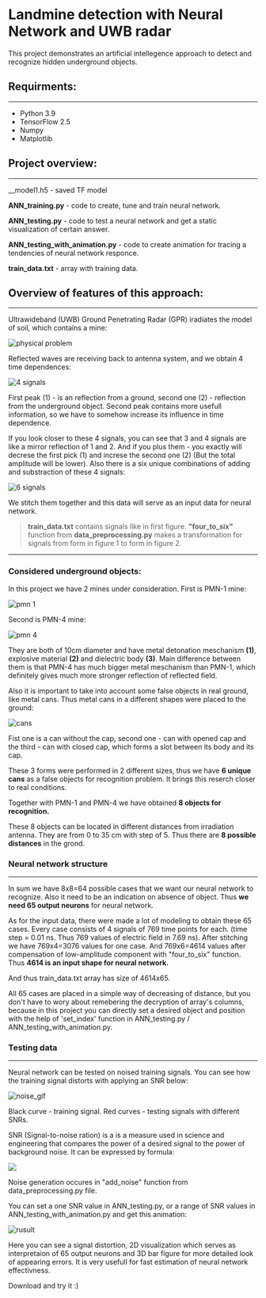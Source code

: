 # __Landmine detection with Neural Network and UWB radar__
This project demonstrates an artificial intellegence approach to detect and recognize hidden underground objects.

## __Requirments:__
---

* Python 3.9
* TensorFlow 2.5
* Numpy 
* Matplotlib

## __Project overview:__
---

 __model1.h5 - saved TF model

__ANN_training.py__ - code to create, tune and train neural network.

__ANN_testing.py__ - code to test a neural network and get a static visualization of certain answer.

__ANN_testing_with_animation.py__ - code to create animation for tracing a tendencies of neural network responce.

__train_data.txt__ - array with training data.


## __Overview of features of this approach:__
---

Ultrawideband (UWB) Ground Penetrating Radar (GPR) iradiates the model of soil, which contains a mine:

![physical problem](https://github.com/AlexPryshchenko/Landmine_detection_with_ANN/blob/main/readme_files/gif1.gif)

Reflected waves are receiving back to antenna system, and we obtain 4 time dependences:

![4 signals](https://github.com/AlexPryshchenko/Landmine_detection_with_ANN/blob/main/readme_files/fig1.png)

First peak (1) - is an reflection from a ground, second one (2) - reflection from the underground object. Second peak contains more usefull information, so we have to somehow increase its influence in time dependence. 

If you look closer to these 4 signals, you can see that 3 and 4 signals are like a mirror reflection of 1 and 2. And if you plus them - you exactly will decrese the first pick (1) and increse the second one (2) (But the total amplitude will be lower). Also there is a six unique combinations of adding and substraction of these 4 signals:

![6 signals](https://github.com/AlexPryshchenko/Landmine_detection_with_ANN/blob/main/readme_files/fig2.png)

We stitch them together and this data will serve as an input data for neural network.

> __train_data.txt__ contains signals like in first figure. 
__"four_to_six"__ function from __data_preprocessing.py__ makes a transformation for signals from form in figure 1 to form in figure 2. 

---

### __Considered underground objects:__

In this project we have 2 mines under consideration. First is PMN-1 mine:

![pmn 1](https://github.com/AlexPryshchenko/Landmine_detection_with_ANN/blob/main/readme_files/PMN-1.png)

Second is PMN-4 mine:

![pmn 4](https://github.com/AlexPryshchenko/Landmine_detection_with_ANN/blob/main/readme_files/PMN-4.png)

They are both of 10cm diameter and have metal detonation meschanism __(1)__, explosive material __(2)__ and dielectric body __(3)__.
Main difference between them is that PMN-4 has much bigger metal meschanism than PMN-1, which definitely gives much more stronger reflection of reflected field.

Also it is important to take into account some false objects in real ground, like metal cans. Thus metal cans in a different shapes were placed to the ground:

![cans](https://github.com/AlexPryshchenko/Landmine_detection_with_ANN/blob/main/readme_files/cans.png)

Fist one is a can without the cap, second one - can with opened cap and the third - can with closed cap, which forms a slot between its body and its cap.

These 3 forms were performed in 2 different sizes, thus we have __6 unique cans__ as a false objects for recognition problem. It brings this reserch closer to real conditions. 

Together with PMN-1 and PMN-4 we have obtained __8 objects for recognition.__

These 8 objects can be located in different distances from irradiation antenna. They are from 0 to 35 cm with step of 5. Thus there are __8 possible distances__ in the grond.

### __Neural network structure__
---

In sum we have 8x8=64 possible cases that we want our neural network to recognize. Also it need to be an indication on absence of object. Thus __we need 65 output neurons__ for neural network.

As for the input data, there were made a lot of modeling to obtain these 65 cases. Every case consists of 4 signals of 769 time points for each. (time step = 0.01 ns. Thus 769 values of electric field in 7.69 ns). After stitching we have 769x4=3076 values for one case. And 769x6=4614 values after compensation of low-amplitude component with "four_to_six" function. Thus __4614 is an input shape for neural network.__

And thus train_data.txt array has size of 4614x65. 

All 65 cases are placed in a simple way of decreasing of distance, but you don't have to wory about remebering the decryption of array's columns, because in this project you can directly set a desired object and position with the help of 'set_index' function in ANN_testing.py / ANN_testing_with_animation.py.

### __Testing data__
---

Neural network can be tested on noised training signals. You can see how the training signal distorts with applying an SNR below:

![noise_gif](https://github.com/AlexPryshchenko/Landmine_detection_with_ANN/blob/main/readme_files/show_snr.gif)

Black curve - training signal. Red curves - testing signals with different SNRs.

SNR (Signal-to-noise ration) is a is a measure used in science and engineering that compares the power of a desired signal to the power of background noise. It can be expressed by formula:

<img src="https://render.githubusercontent.com/render/math?math=SNR=\frac{P_{signal}}{P_{noise}}">

Noise generation occures in "add_noise" function from data_preprocessing.py file.

You can set a one SNR value in ANN_testing.py, or a range of SNR values in ANN_testing_with_animation.py and get this animation: 

![rusult](https://github.com/AlexPryshchenko/Landmine_detection_with_ANN/blob/main/readme_files/result.gif)

Here you can see a signal distortion, 2D visualization which serves as interpretaion of 65 output neurons and 3D bar figure for more detailed look of appearing errors. It is very usefull for fast estimation of neural network effectivness.

Download and try it :)
